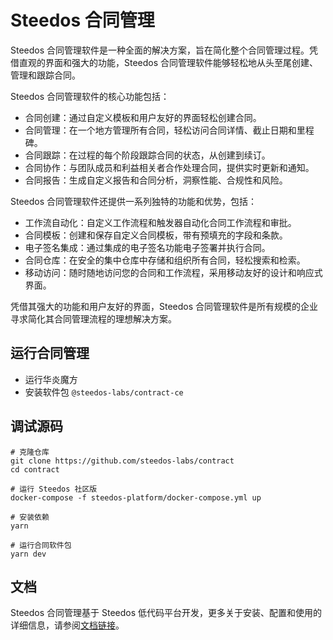 # Steedos 合同管理

Steedos 合同管理软件是一种全面的解决方案，旨在简化整个合同管理过程。凭借直观的界面和强大的功能，Steedos 合同管理软件能够轻松地从头至尾创建、管理和跟踪合同。

Steedos 合同管理软件的核心功能包括：

- 合同创建：通过自定义模板和用户友好的界面轻松创建合同。
- 合同管理：在一个地方管理所有合同，轻松访问合同详情、截止日期和里程碑。
- 合同跟踪：在过程的每个阶段跟踪合同的状态，从创建到续订。
- 合同协作：与团队成员和利益相关者合作处理合同，提供实时更新和通知。
- 合同报告：生成自定义报告和合同分析，洞察性能、合规性和风险。

Steedos 合同管理软件还提供一系列独特的功能和优势，包括：

- 工作流自动化：自定义工作流程和触发器自动化合同工作流程和审批。
- 合同模板：创建和保存自定义合同模板，带有预填充的字段和条款。
- 电子签名集成：通过集成的电子签名功能电子签署并执行合同。
- 合同仓库：在安全的集中仓库中存储和组织所有合同，轻松搜索和检索。
- 移动访问：随时随地访问您的合同和工作流程，采用移动友好的设计和响应式界面。

凭借其强大的功能和用户友好的界面，Steedos 合同管理软件是所有规模的企业寻求简化其合同管理流程的理想解决方案。

## 运行合同管理

- 运行华炎魔方
- 安装软件包 `@steedos-labs/contract-ce`

## 调试源码

```shell
# 克隆仓库
git clone https://github.com/steedos-labs/contract
cd contract

# 运行 Steedos 社区版
docker-compose -f steedos-platform/docker-compose.yml up

# 安装依赖
yarn

# 运行合同软件包
yarn dev
```

## 文档

Steedos 合同管理基于 Steedos 低代码平台开发，更多关于安装、配置和使用的详细信息，请参阅[文档链接](https://docs.steedos.cn)。